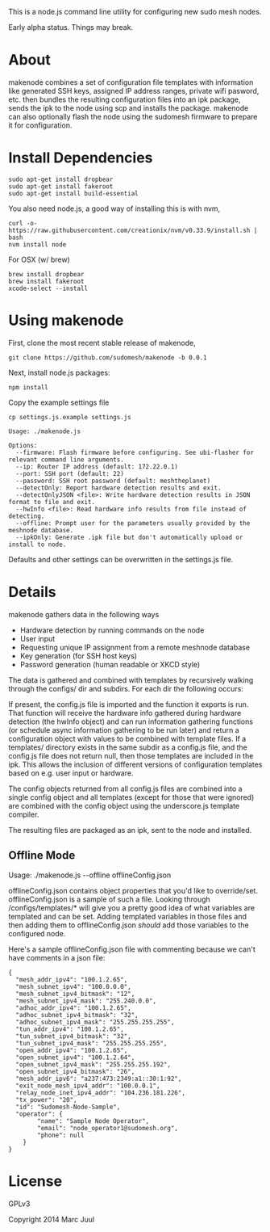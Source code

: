 This is a node.js command line utility for configuring new sudo mesh nodes.

Early alpha status. Things may break.

# About

makenode combines a set of configuration file templates with information like generated SSH keys, assigned IP address ranges, private wifi pasword, etc. then bundles the resulting configuration files into an ipk package, sends the ipk to the node using scp and installs the package. makenode can also optionally flash the node using the sudomesh firmware to prepare it for configuration.

# Install Dependencies

```
sudo apt-get install dropbear
sudo apt-get install fakeroot
sudo apt-get install build-essential
```
You also need node.js, a good way of installing this is with nvm,

```
curl -o- https://raw.githubusercontent.com/creationix/nvm/v0.33.9/install.sh | bash
nvm install node 
```

For OSX (w/ brew)

```
brew install dropbear
brew install fakeroot
xcode-select --install
```

# Using makenode

First, clone the most recent stable release of makenode,
```
git clone https://github.com/sudomesh/makenode -b 0.0.1
```

Next, install node.js packages:

```
npm install
```

Copy the example settings file

```
cp settings.js.example settings.js
```

```
Usage: ./makenode.js

Options:
  --firmware: Flash firmware before configuring. See ubi-flasher for relevant command line arguments.
  --ip: Router IP address (default: 172.22.0.1)
  --port: SSH port (default: 22)
  --password: SSH root password (default: meshtheplanet)
  --detectOnly: Report hardware detection results and exit.
  --detectOnlyJSON <file>: Write hardware detection results in JSON format to file and exit.
  --hwInfo <file>: Read hardware info results from file instead of detecting.
  --offline: Prompt user for the parameters usually provided by the meshnode database.
  --ipkOnly: Generate .ipk file but don't automatically upload or install to node.
```

Defaults and other settings can be overwritten in the settings.js file.


# Details

makenode gathers data in the following ways

* Hardware detection by running commands on the node
* User input
* Requesting unique IP assignment from a remote meshnode database
* Key generation (for SSH host keys)
* Password generation (human readable or XKCD style)

The data is gathered and combined with templates by recursively walking through the configs/ dir and subdirs. For each dir the following occurs:

If present, the config.js file is imported and the function it exports is run. That function will receive the hardware info gathered during hardware detection (the hwInfo object) and can run information gathering functions (or schedule async information gathering to be run later) and return a configuration object with values to be combined with template files. If a templates/ directory exists in the same subdir as a config.js file, and the config.js file does not return null, then those templates are included in the ipk. This allows the inclusion of different versions of configuration templates based on e.g. user input or hardware.

The config objects returned from all config.js files are combined into a single config object and all templates (except for those that were ignored) are combined with the config object using the underscore.js template compiler. 

The resulting files are packaged as an ipk, sent to the node and installed.

## Offline Mode

Usage: ./makenode.js --offline offlineConfig.json

offlineConfig.json contains object properties that you'd like to override/set.
offlineConfig.json is a sample of such a file.
Looking through /configs/templates/\* will give you a pretty good idea of what variables are templated and can be set. Adding templated
variables in those files and then adding them to offlineConfig.json *should* add those variables to the configured node.

Here's a sample offlineConfig.json file with commenting because we can't have comments in a json file:
```
{ 
  "mesh_addr_ipv4": "100.1.2.65",
  "mesh_subnet_ipv4": "100.0.0.0",
  "mesh_subnet_ipv4_bitmask": "12",
  "mesh_subnet_ipv4_mask": "255.240.0.0",
  "adhoc_addr_ipv4": "100.1.2.65",
  "adhoc_subnet_ipv4_bitmask": "32",
  "adhoc_subnet_ipv4_mask": "255.255.255.255",
  "tun_addr_ipv4": "100.1.2.65",
  "tun_subnet_ipv4_bitmask": "32",
  "tun_subnet_ipv4_mask": "255.255.255.255",
  "open_addr_ipv4": "100.1.2.65",
  "open_subnet_ipv4": "100.1.2.64",
  "open_subnet_ipv4_mask": "255.255.255.192",
  "open_subnet_ipv4_bitmask": "26",
  "mesh_addr_ipv6": "a237:473:2349:a1::30:1:92",
  "exit_node_mesh_ipv4_addr": "100.0.0.1",
  "relay_node_inet_ipv4_addr": "104.236.181.226",
  "tx_power": "20",
  "id": "Sudomesh-Node-Sample",
  "operator": {
        "name": "Sample Node Operator",
        "email": "node_operator1@sudomesh.org",
        "phone": null
    }
}
```

# License

GPLv3

Copyright 2014 Marc Juul
